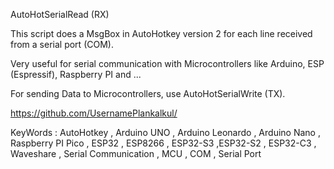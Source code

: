 AutoHotSerialRead (RX)

This script does a MsgBox in AutoHotkey version 2 for each line received from a serial port (COM).

Very useful for serial communication with Microcontrollers like Arduino, ESP (Espressif), Raspberry PI and ...

For sending Data to Microcontrollers, use AutoHotSerialWrite (TX).

https://github.com/UsernamePlankalkul/


KeyWords : AutoHotkey , Arduino UNO , Arduino Leonardo , Arduino Nano , Raspberry PI Pico , ESP32 , ESP8266 , ESP32-S3 ,ESP32-S2 , ESP32-C3 , Waveshare , Serial Communication , MCU , COM , Serial Port 
